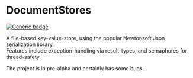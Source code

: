 # DocumentStores

[![Generic badge](https://img.shields.io/badge/nuget-v0.0.7-blue.svg)](
https://www.nuget.org/packages/DocumentStores/)

A file-based key-value-store, using the popular Newtonsoft.Json serialization library.  
Features include exception-handling via result-types, and semaphores for thread-safety.

The project is in pre-alpha and certainly has some bugs.
